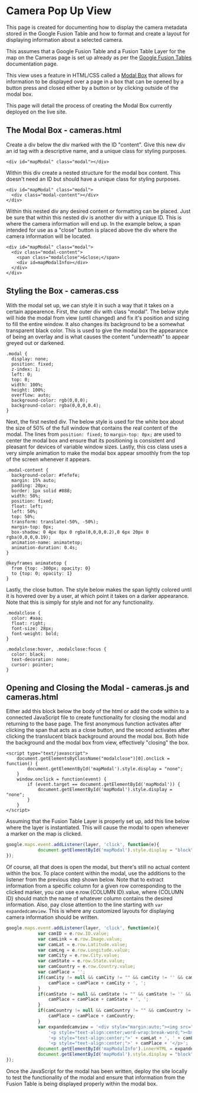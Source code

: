 # Camera Pop Up View

This page is created for documenting how to display the camera metadata stored in the Google Fusion Table and how to format and create a layout for displaying information about a selected camera.

This assumes that a Google Fusion Table and a Fusion Table Layer for the map on the Cameras page is set up already as per the [Google Fusion Tables](https://purduecam2project.github.io/CAM2WebUI/implementationDetail/GoogleFusionTable.html) documentation page.

This view uses a feature in HTML/CSS called a [Modal Box](https://www.w3schools.com/howto/howto_css_modals.asp) that allows for information to be displayed over a page in a box that can be opened by a button press and closed either by a button or by clicking outside of the modal box.

This page will detail the process of creating the Modal Box currently deployed on the live site.

## The Modal Box - cameras.html

Create a div below the div marked with the ID "content". Give this new div an id tag with a descriptive name, and a unique class for styling purposes.

```
<div id="mapModal" class="modal"></div>
```

Within this div create a nested structure for the modal box content. This doesn't need an ID but should have a unique class for styling purposes.

```
<div id="mapModal" class="modal">
  <div class="modal-content"></div>
</div>
```

Within this nested div any desired content or formatting can be placed. Just be sure that within this nested div is another div with a unique ID. This is where the camera information will end up. In the example below, a span intended for use as a "close" button is placed above the div where the camera information will be located.

```
<div id="mapModal" class="modal">
  <div class="modal-content">
    <span class="modalclose">&close;</span>
    <div id=mapModalInfo></div>
  </div>
</div>
```

## Styling the Box - cameras.css

With the modal set up, we can style it in such a way that it takes on a certain appearence. First, the outer div with class "modal". The below style will hide the modal from view (until changed) and fix it's position and sizing to fill the entire window. It also changes its background to be a somewhat transparent black color. This is used to give the modal box the appearance of being an overlay and is what causes the content "underneath" to appear greyed out or darkened.

```
.modal {
  display: none;
  position: fixed;
  z-index: 1;
  left: 0;
  top: 0;
  width: 100%;
  height: 100%;
  overflow: auto;
  background-color: rgb(0,0,0);
  background-color: rgba(0,0,0,0.4);
}
```

Next, the first nested div. The below style is used for the white box about the size of 50% of the full window that contains the real content of the modal. The lines from `position: fixed;` to `margin-top: 0px;` are used to center the modal box and ensure that its positioning is consistent and pleasant for devices of variable window sizes. Lastly, this css class uses a very simple animation to make the modal box appear smoothly from the top of the screen whenever it appears.

```
.modal-content {
  background-color: #fefefe;
  margin: 15% auto;
  padding: 20px;
  border: 1px solid #888;
  width: 50%;
  position: fixed;
  float: left;
  left: 50%;
  top: 50%;
  transform: translate(-50%, -50%);
  margin-top: 0px;
  box-shadow: 0 4px 8px 0 rgba(0,0,0,0.2),0 6px 20px 0 rgba(0,0,0,0.19);
  animation-name: animatetop;
  animation-duration: 0.4s;
}

@keyframes animatetop {
  from {top: -300px; opacity: 0}
  to {top: 0; opacity: 1}
}
```

Lastly, the close button. The style below makes the span lightly colored until it is hovered over by a user, at which point it takes on a darker appearance. Note that this is simply for style and not for any functionality.

```
.modalclose {
  color: #aaa;
  float: right;
  font-size: 28px;
  font-weight: bold;
}

.modalclose:hover, .modalclose:focus {
  color: black;
  text-decoration: none;
  cursor: pointer;
}
```

## Opening and Closing the Modal - cameras.js and cameras.html

Either add this block below the body of the html or add the code within to a connected JavaScript file to create functionality for closing the modal and returning to the base page. The first anonymous function activates after clicking the span that acts as a close button, and the second activates after clicking the translucent black background around the modal box. Both hide the background and the modal box from view, effectively "closing" the box.

```
<script type="text/javascript">
    document.getElementsByClassName("modalclose")[0].onclick = function() {
        document.getElementById('mapModal').style.display = "none";
    }
    window.onclick = function(event) {
        if (event.target == document.getElementById('mapModal')) {
            document.getElementById('mapModal').style.display = "none";
        }
    }
</script>
```

Assuming that the Fusion Table Layer is properly set up, add this line below where the layer is instantiated. This will cause the modal to open whenever a marker on the map is clicked.

```javascript
google.maps.event.addListener(layer, 'click', function(e){
            document.getElementById('mapModal').style.display = "block";
});
```

Of course, all that does is open the modal, but there's still no actual content within the box. To place content within the modal, use the additions to the listener from the previous step shown below. Note that to extract information from a specific column for a given row corresponding to the clicked marker, you can use e.row.{COLUMN ID}.value, where {COLUMN ID} should match the name of whatever column contains the desired information. Also, pay close attention to the line starting with `var expandedcamview`. This is where any customized layouts for displaying camera information should be written.

```javascript
google.maps.event.addListener(layer, 'click', function(e){
            var camID = e.row.ID.value;
            var camLink = e.row.Image.value;
            var camLat = e.row.Latitude.value;
            var camLng = e.row.Longitude.value;
            var camCity = e.row.City.value;
            var camState = e.row.State.value;
            var camCountry = e.row.Country.value;
            var camPlace = '';
            if(camCity != null && camCity != "" && camCity != '' && camCity !="Null"){
                camPlace = camPlace + camCity + ', ';
            }
            if(camState != null && camState != "" && camState != '' && camState !="Null"){
                camPlace = camPlace + camState + ', ';
            }
            if(camCountry != null && camCountry != "" && camCountry != '' && camCountry !="Null"){
                camPlace = camPlace + camCountry;
            }
            var expandedcamview = '<div style="margin:auto;"><img src="' + camLink + '" alt="Image Not Available" width="300" style="margin:auto;display:block;width:60%;">' +
                '<p style="text-align:center;word-wrap:break-word;"><b>Camera ID:</b> ' + camID + '</p>' +
                '<p style="text-align:center;">' + camLat + ', ' + camLng + '</p>' +
                '<p style="text-align:center;">' + camPlace + '</p>';
            document.getElementById('mapModalInfo').innerHTML = expandedcamview;
            document.getElementById('mapModal').style.display = "block"; 
});
```

Once the JavaScript for the modal has been written, deploy the site locally to test the functionality of the modal and ensure that information from the Fusion Table is being displayed properly within the modal box.
